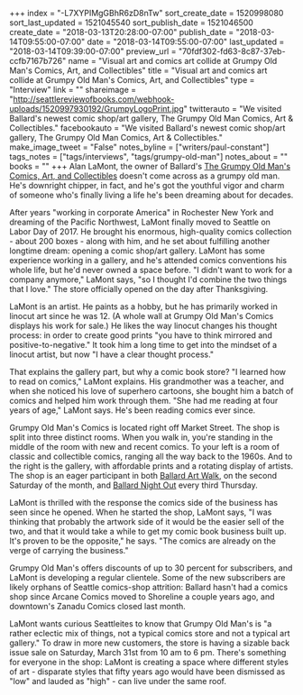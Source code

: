 +++
index = "-L7XYPIMgGBhR6zD8nTw"
sort_create_date = 1520998080
sort_last_updated = 1521045540
sort_publish_date = 1521046500
create_date = "2018-03-13T20:28:00-07:00"
publish_date = "2018-03-14T09:55:00-07:00"
date = "2018-03-14T09:55:00-07:00"
last_updated = "2018-03-14T09:39:00-07:00"
preview_url = "70fdf302-fd63-8c87-37eb-ccfb7167b726"
name = "Visual art and comics art collide at Grumpy Old Man's Comics, Art, and Collectibles"
title = "Visual art and comics art collide at Grumpy Old Man's Comics, Art, and Collectibles"
type = "Interview"
link = ""
shareimage = "http://seattlereviewofbooks.com/webhook-uploads/1520997930192/GrumpyLogoPrint.jpg"
twitterauto = "We visited Ballard's newest comic shop/art gallery, The Grumpy Old Man Comics, Art & Collectibles."
facebookauto = "We visited Ballard's newest comic shop/art gallery, The Grumpy Old Man Comics, Art & Collectibles."
make_image_tweet = "False"
notes_byline = ["writers/paul-constant"]
tags_notes = ["tags/interviews", "tags/grumpy-old-man"]
notes_about = ""
books = ""
+++
Alan LaMont, the owner of Ballard's [The Grumpy Old Man's Comics, Art, and Collectibles](https://www.facebook.com/LaMontArtsLLC/) doesn't come across as a grumpy old man. He's downright chipper, in fact, and he's got the youthful vigor and charm of someone who's finally living a life he's been dreaming about for decades. 

After years "working in corporate America" in Rochester New York and dreaming of the Pacific Northwest, LaMont finally moved to Seattle on Labor Day of 2017. He brought his enormous, high-quality comics collection - about 200 boxes - along with him, and he set about fulfilling another longtime dream: opening a comic shop/art gallery. LaMont has some experience working in a gallery, and he's attended comics conventions his whole life, but he'd never owned a space before. "I didn't want to work for a company anymore," LaMont says, "so I thought I'd combine the two things that I love." The store officially opened on the day after Thanksgiving.

LaMont is an artist. He paints as a hobby, but he has primarily worked in linocut art since he was 12. (A whole wall at Grumpy Old Man's Comics displays his work for sale.) He likes the way linocut changes his thought process: in order to create good prints "you have to think mirrored and positive-to-negative." It took him a long time to get into the mindset of a linocut artist, but now "I have a clear thought process."

That explains the gallery part, but why a comic book store? "I learned how to read on comics," LaMont explains. His grandmother was a teacher, and when she noticed his love of superhero cartoons, she bought him a batch of comics and helped him work through them. "She had me reading at four years of age," LaMont says. He's been reading comics ever since. 

Grumpy Old Man's Comics is located right off Market Street. The shop is split into three distinct rooms. When you walk in, you're standing in the middle of the room with new and recent comics. To your left is a room of classic and collectible comics, ranging all the way back to the 1960s. And to the right is the gallery, with affordable prints and a rotating display of artists. The shop is an eager participant in both [Ballard Art Walk](http://www.visitballard.com/artwalk/), on the second Saturday of the month, and  [Ballard Night Out](https://www.ballardnightout.com/) every third Thursday. 

LaMont is thrilled with the response the comics side of the business has seen since he opened. When he started the shop, LaMont says, "I was thinking that probably the artwork side of it would be the easier sell of the two, and that it would take a while to get my comic book business built up. It's proven to be the opposite," he says. "The comics are already on the verge of carrying the business."

Grumpy Old Man's offers discounts of up to 30 percent for subscribers, and LaMont is developing a regular clientele. Some of the new subscribers are likely orphans of Seattle comics-shop attrition: Ballard hasn't had a comics shop since Arcane Comics moved to Shoreline a couple years ago, and downtown's Zanadu Comics closed last month.

LaMont wants curious Seattleites to know that Grumpy Old Man's is "a rather eclectic mix of things, not a typical comics store and not a typical art gallery." To draw in more new customers, the store is having a sizable back issue sale on Saturday, March 31st from 10 am to 6 pm. There's something for everyone in the shop: LaMont is creating a space where different styles of art - disparate styles that fifty years ago would have been dismissed as "low" and lauded as "high" - can live under the same roof.
